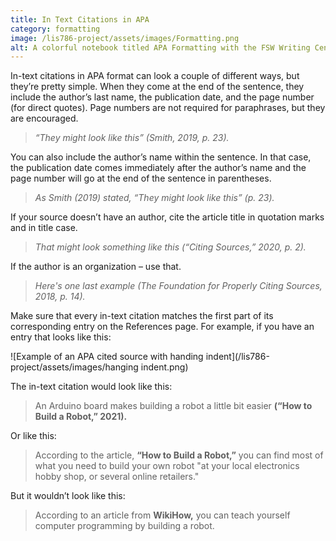 ```yaml
---
title: In Text Citations in APA
category: formatting
image: /lis786-project/assets/images/Formatting.png
alt: A colorful notebook titled APA Formatting with the FSW Writing Center
---
```


In-text citations in APA format can look a couple of different ways, but they’re pretty simple. When they come at the end of the sentence, they include the author’s last name, the publication date, and the page number (for direct quotes). Page numbers are not required for paraphrases, but they are encouraged.  

>*“They might look like this” (Smith, 2019, p. 23).*

You can also include the author’s name within the sentence. In that case, the publication date comes immediately after the author’s name and the page number will go at the end of the sentence in parentheses.

>*As Smith (2019) stated, “They might look like this” (p. 23).*

If your source doesn’t have an author, cite the article title in quotation marks and in title case. 

>*That might look something like this (“Citing Sources,” 2020, p. 2).*

If the author is an organization – use that. 

>*Here's one last example (The Foundation for Properly Citing Sources, 2018, p. 14).* 

Make sure that every in-text citation matches the first part of its corresponding entry on the References page. For example, if you have an entry that looks like this:
 
![Example of an APA cited source with handing indent](/lis786-project/assets/images/hanging indent.png)
 
The in-text citation would look like this: 

>An Arduino board makes building a robot a little bit easier **(“How to Build a Robot,” 2021).** 
 
Or like this: 

>According to the article, **“How to Build a Robot,”** you can find most of what you need to build your own robot "at your local electronics hobby shop, or several online retailers." 
 
But it wouldn’t look like this: 

>According to an article from **WikiHow,** you can teach yourself computer programming by building a robot. 


